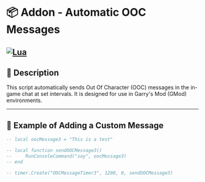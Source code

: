 # 📦 Addon - Automatic OOC Messages  
[![Lua](https://img.shields.io/badge/Lua-Gmod-blue)](https://www.lua.org/manual/5.4/)
---

## 📜 Description
This script automatically sends Out Of Character (OOC) messages in the in-game chat at set intervals. It is designed for use in Garry's Mod (GMod) environments.

---

## 🧪 Example of Adding a Custom Message
```lua
-- local oocMessage3 = "This is a test"

-- local function sendOOCMessage3()
--     RunConsoleCommand("say", oocMessage3)
-- end

-- timer.Create("OOCMessageTimer3", 1200, 0, sendOOCMessage3)
